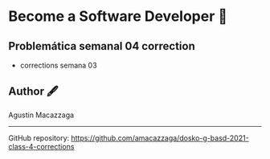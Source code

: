 # Become a Software Developer 🚀

## Problemática semanal 04 correction

- corrections semana 03

## Author 🖋️

Agustin Macazzaga

---
GitHub repository: https://github.com/amacazzaga/dosko-g-basd-2021-class-4-corrections



